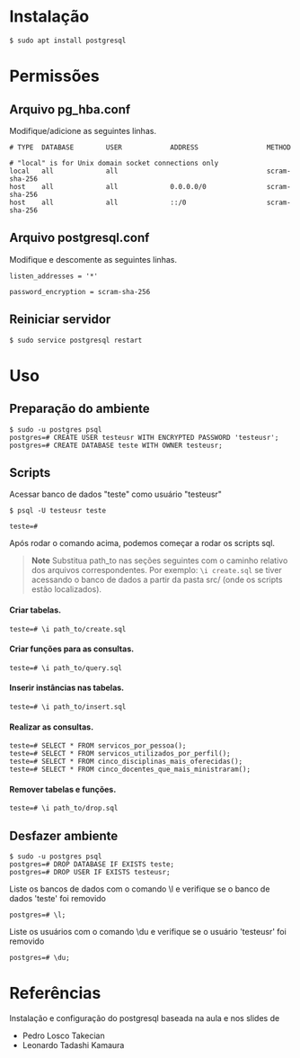 # Instalação

```shell
$ sudo apt install postgresql
```

# Permissões

## Arquivo pg_hba.conf

Modifique/adicione as seguintes linhas.

```
# TYPE  DATABASE        USER            ADDRESS                 METHOD

# "local" is for Unix domain socket connections only
local   all             all                                     scram-sha-256
host    all             all             0.0.0.0/0               scram-sha-256
host    all             all             ::/0                    scram-sha-256
```

## Arquivo postgresql.conf

Modifique e descomente as seguintes linhas.

```
listen_addresses = '*'
```

```
password_encryption = scram-sha-256
```

## Reiniciar servidor

```shell
$ sudo service postgresql restart
```

# Uso

## Preparação do ambiente

```shell
$ sudo -u postgres psql
postgres=# CREATE USER testeusr WITH ENCRYPTED PASSWORD 'testeusr';
postgres=# CREATE DATABASE teste WITH OWNER testeusr;
```

## Scripts

Acessar banco de dados "teste" como usuário "testeusr"

```shell
$ psql -U testeusr teste

teste=#
```

Após rodar o comando acima, podemos começar a rodar os scripts sql.

> **Note**
> Substitua path_to nas seções seguintes com o caminho relativo dos arquivos
> correspondentes. Por exemplo: `\i create.sql` se tiver acessando o banco de
> dados a partir da pasta src/ (onde os scripts estão localizados).

#### Criar tabelas.

```shell
teste=# \i path_to/create.sql
```

#### Criar funções para as consultas.

```shell
teste=# \i path_to/query.sql
```

#### Inserir instâncias nas tabelas.

```shell
teste=# \i path_to/insert.sql
```

#### Realizar as consultas.

```shell
teste=# SELECT * FROM servicos_por_pessoa();
teste=# SELECT * FROM servicos_utilizados_por_perfil();
teste=# SELECT * FROM cinco_disciplinas_mais_oferecidas();
teste=# SELECT * FROM cinco_docentes_que_mais_ministraram();
```

#### Remover tabelas e funções.

```shell
teste=# \i path_to/drop.sql
```

## Desfazer ambiente

```shell
$ sudo -u postgres psql
postgres=# DROP DATABASE IF EXISTS teste;
postgres=# DROP USER IF EXISTS testeusr;
```

Liste os bancos de dados com o comando \l e verifique se o banco de dados
'teste' foi removido

```shell
postgres=# \l;
```

Liste os usuários com o comando \du e verifique se o usuário 'testeusr' foi
removido

```shell
postgres=# \du;
```

# Referências

Instalação e configuração do postgresql baseada na aula e nos slides de

- Pedro Losco Takecian
- Leonardo Tadashi Kamaura
